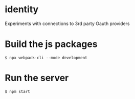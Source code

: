 # identity
Experiments with connections to 3rd party Oauth providers

# Build the js packages
```
$ npx webpack-cli --mode development 
```

# Run the server
```
$ npm start
```